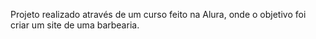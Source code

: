 Projeto realizado através de um curso feito na Alura, onde o objetivo foi criar um site de uma barbearia. 
